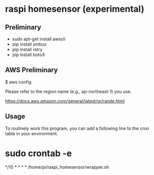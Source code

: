 # raspi homesensor (experimental)

## Preliminary

- sudo apt-get install awscli
- pip install smbus
- pip install retry
- pip install boto3

## AWS Preliminary

$ aws config

Please refer to the region name (e.g., ap-northeast-1) you use.

https://docs.aws.amazon.com/general/latest/gr/rande.html

## Usage

To routinely work this program, you can add a following line to the cron table in your environment.

# sudo crontab -e

*/10 * * * * /home/pi/raspi_homesensor/wrapper.sh
